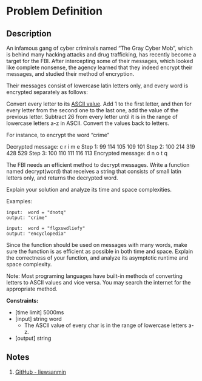 # Problem Definition

## Description

An infamous gang of cyber criminals named “The Gray Cyber Mob”, which is behind many hacking attacks and drug trafficking, has recently become a target for the FBI. After intercepting some of their messages, which looked like complete nonsense, the agency learned that they indeed encrypt their messages, and studied their method of encryption.

Their messages consist of lowercase latin letters only, and every word is encrypted separately as follows:

Convert every letter to its [ASCII value](http://asciitable.com/). Add 1 to the first letter, and then for every letter from the second one to the last one, add the value of the previous letter. Subtract 26 from every letter until it is in the range of lowercase letters a-z in ASCII. Convert the values back to letters.

For instance, to encrypt the word “crime”

Decrypted message: c    r    i    m    e
Step 1:    99    114    105    109    101
Step 2:    100    214    319    428    529
Step 3:    100    110    111    116    113
Encrypted message:    d    n    o    t    q

The FBI needs an efficient method to decrypt messages. Write a function named decrypt(word) that receives a string that consists of small latin letters only, and returns the decrypted word.

Explain your solution and analyze its time and space complexities.

Examples:

```plaintext
input:  word = "dnotq"
output: "crime"

input:  word = "flgxswdliefy"
output: "encyclopedia"
```

Since the function should be used on messages with many words, make sure the function is as efficient as possible in both time and space. Explain the correctness of your function, and analyze its asymptotic runtime and space complexity.

Note: Most programing languages have built-in methods of converting letters to ASCII values and vice versa. You may search the internet for the appropriate method.

**Constraints:**

* [time limit] 5000ms
* [input] string word
  * The ASCII value of every char is in the range of lowercase letters a-z.
* [output] string

## Notes

1. [GitHub - liewsanmin](https://github.com/liewsanmin/codingPractice/blob/master/decrypt.java)
